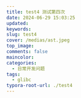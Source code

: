 ```yaml
---
title: test4 测试第四次
date: 2024-06-29 15:03:25
updated:
keywords:
slug: test4
cover: /medias/ast.jpeg
top_image:
comments: false
maincolor:
categories:
  - 日常开发问题
tags:
  - glibc
typora-root-url: ./test4
---
```

